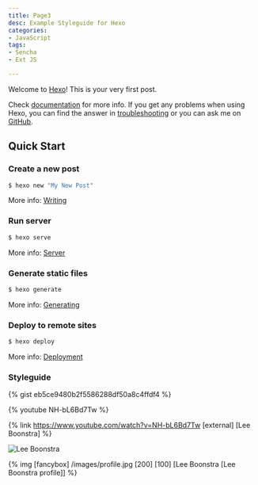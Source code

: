 ```yaml
---
title: Page3
desc: Example Styleguide for Hexo
categories:
- JavaScript
tags:
- Sencha
- Ext JS

---
```

Welcome to [Hexo](https://hexo.io/)! This is your very first post. 
<!-- more -->
Check [documentation](https://hexo.io/docs/) for more info. If you get any problems when using Hexo, you can find the answer in [troubleshooting](https://hexo.io/docs/troubleshooting.html) or you can ask me on [GitHub](https://github.com/hexojs/hexo/issues).

## Quick Start

### Create a new post

``` bash
$ hexo new "My New Post"
```

More info: [Writing](https://hexo.io/docs/writing.html)

### Run server

``` bash
$ hexo serve
```

More info: [Server](https://hexo.io/docs/server.html)

### Generate static files

``` bash
$ hexo generate
```

More info: [Generating](https://hexo.io/docs/generating.html)

### Deploy to remote sites

``` bash
$ hexo deploy
```

More info: [Deployment](https://hexo.io/docs/deployment.html)

### Styleguide

{% gist eb5ce9480b2f5586288df50a8c4ffdf4 %}

{% youtube NH-bL6Bd7Tw %}

{% link https://www.youtube.com/watch?v=NH-bL6Bd7Tw [external] [Lee Boonstra] %}

![Lee Boonstra](/images/profile.jpg)

{% img [fancybox] /images/profile.jpg [200] [100] [Lee Boonstra [Lee Boonstra profile]] %}
